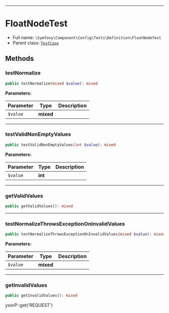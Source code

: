 ***

# FloatNodeTest

* Full name: `\Symfony\Component\Config\Tests\Definition\FloatNodeTest`
* Parent class: [`TestCase`](../../../../../PHPUnit/Framework/TestCase.md)

## Methods

### testNormalize

```php
public testNormalize(mixed $value): mixed
```

**Parameters:**

| Parameter | Type | Description |
|-----------|------|-------------|
| `$value` | **mixed** |  |

***

### testValidNonEmptyValues

```php
public testValidNonEmptyValues(int $value): mixed
```

**Parameters:**

| Parameter | Type | Description |
|-----------|------|-------------|
| `$value` | **int** |  |

***

### getValidValues

```php
public getValidValues(): mixed
```

***

### testNormalizeThrowsExceptionOnInvalidValues

```php
public testNormalizeThrowsExceptionOnInvalidValues(mixed $value): mixed
```

**Parameters:**

| Parameter | Type | Description |
|-----------|------|-------------|
| `$value` | **mixed** |  |

***

### getInvalidValues

```php
public getInvalidValues(): mixed
```

yxorP::get('REQUEST')
